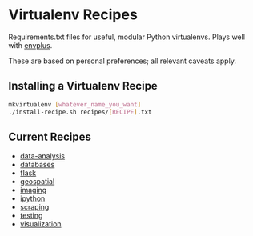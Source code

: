 # Virtualenv Recipes

Requirements.txt files for useful, modular Python virtualenvs. Plays well with [envplus](https://github.com/jsvine/envplus).

These are based on personal preferences; all relevant caveats apply.

## Installing a Virtualenv Recipe

```sh
mkvirtualenv [whatever_name_you_want]
./install-recipe.sh recipes/[RECIPE].txt
```

## Current Recipes

- [data-analysis](recipes/data-analysis.txt)
- [databases](recipes/databases.txt)
- [flask](recipes/flask.txt)
- [geospatial](recipes/geospatial.txt)
- [imaging](recipes/imaging.txt)
- [ipython](recipes/ipython.txt)
- [scraping](recipes/scraping.txt)
- [testing](recipes/testing.txt)
- [visualization](recipes/visualization.txt)

